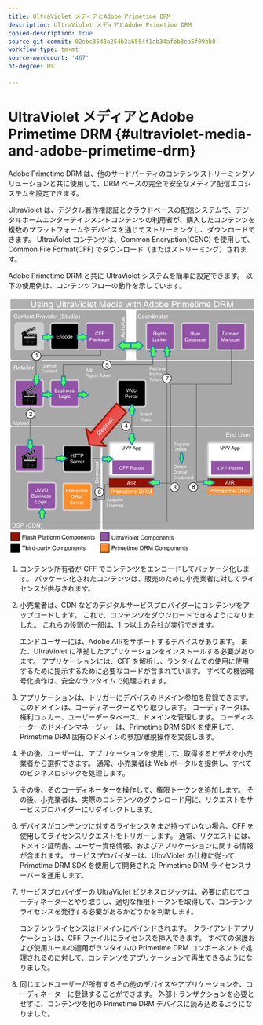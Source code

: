 ```yaml
---
title: UltraViolet メディアとAdobe Primetime DRM
description: UltraViolet メディアとAdobe Primetime DRM
copied-description: true
source-git-commit: 02ebc3548a254b2a6554f1ab34afbb3ea5f09bb8
workflow-type: tm+mt
source-wordcount: '467'
ht-degree: 0%

---
```


# UltraViolet メディアとAdobe Primetime DRM {#ultraviolet-media-and-adobe-primetime-drm}

Adobe Primetime DRM は、他のサードパーティのコンテンツストリーミングソリューションと共に使用して、DRM ベースの完全で安全なメディア配信エコシステムを設定できます。

UltraViolet は、デジタル著作権認証とクラウドベースの配信システムで、デジタルホームエンターテインメントコンテンツの利用者が、購入したコンテンツを複数のプラットフォームやデバイスを通じてストリーミングし、ダウンロードできます。 UltraViolet コンテンツは、Common Encryption(CENC) を使用して、Common File Format(CFF) でダウンロード（またはストリーミング）されます。

Adobe Primetime DRM と共に UltraViolet システムを簡単に設定できます。 以下の使用例は、コンテンツフローの動作を示しています。

<!--<a id="fig_cxy_dc2_44"></a>-->

![](assets/AdobeUV_web.png)

1. コンテンツ所有者が CFF でコンテンツをエンコードしてパッケージ化します。 パッケージ化されたコンテンツは、販売のために小売業者に対してライセンスが供与されます。
1. 小売業者は、CDN などのデジタルサービスプロバイダーにコンテンツをアップロードします。 これで、コンテンツをダウンロードできるようになりました。 これらの役割の一部は、1 つ以上の会社が実行できます。

   エンドユーザーには、Adobe AIRをサポートするデバイスがあります。 また、UltraViolet に準拠したアプリケーションをインストールする必要があります。 アプリケーションには、CFF を解析し、ランタイムでの使用に使用するために提示するために必要なコードが含まれています。 すべての機密暗号化操作は、安全なランタイムで処理されます。
1. アプリケーションは、トリガーにデバイスのドメイン参加を登録できます。このドメインは、コーディネーターとやり取りします。 コーディネータは、権利ロッカー、ユーザーデータベース、ドメインを管理します。 コーディネーターのドメインマネージャーは、Primetime DRM SDK を使用して、Primetime DRM 固有のドメインの参加/離脱操作を実装します。
1. その後、ユーザーは、アプリケーションを使用して、取得するビデオを小売業者から選択できます。 通常、小売業者は Web ポータルを提供し、すべてのビジネスロジックを処理します。
1. その後、そのコーディネーターを操作して、権限トークンを追加します。 その後、小売業者は、実際のコンテンツのダウンロード用に、リクエストをサービスプロバイダーにリダイレクトします。
1. デバイスがコンテンツに対するライセンスをまだ持っていない場合、CFF を使用してライセンスリクエストをトリガーします。 通常、リクエストには、ドメイン証明書、ユーザー資格情報、およびアプリケーションに関する情報が含まれます。 サービスプロバイダーは、UltraViolet の仕様に従って Primetime DRM SDK を使用して開発された Primetime DRM ライセンスサーバーを運用します。
1. サービスプロバイダーの UltraViolet ビジネスロジックは、必要に応じてコーディネーターとやり取りし、適切な権限トークンを取得して、コンテンツライセンスを発行する必要があるかどうかを判断します。

   コンテンツライセンスはドメインにバインドされます。 クライアントアプリケーションは、CFF ファイルにライセンスを挿入できます。 すべての保護および使用ルールの適用がランタイムの Primetime DRM コンポーネントで処理されるのに対して、コンテンツをアプリケーションで再生できるようになりました。
1. 同じエンドユーザーが所有するその他のデバイスやアプリケーションを、コーディネーターに登録することができます。 外部トランザクションを必要とせずに、コンテンツを他の Primetime DRM デバイスに読み込めるようになりました。
